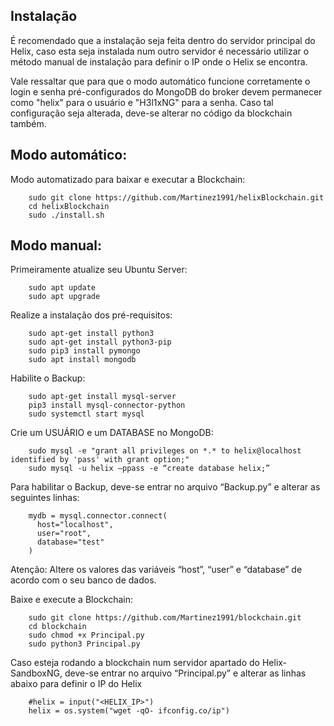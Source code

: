 ## Instalação
É recomendado que a instalação seja feita dentro do servidor principal do Helix, caso esta seja instalada num outro servidor é necessário utilizar o método manual de instalação para definir o IP onde o Helix se encontra. 

Vale ressaltar que para que o modo automático funcione corretamente o login e senha pré-configurados do MongoDB do broker devem permanecer como "helix" para o usuário e  "H3l1xNG" para a senha. Caso tal configuração seja alterada, deve-se alterar no código da blockchain também.

## Modo automático:
Modo automatizado para baixar e executar a Blockchain:

        sudo git clone https://github.com/Martinez1991/helixBlockchain.git
        cd helixBlockchain
        sudo ./install.sh

## Modo manual:
Primeiramente atualize seu Ubuntu Server:

        sudo apt update
        sudo apt upgrade

Realize a instalação dos pré-requisitos:

        sudo apt-get install python3
        sudo apt-get install python3-pip
        sudo pip3 install pymongo
        sudo apt install mongodb

Habilite o Backup:

        sudo apt-get install mysql-server 
        pip3 install mysql-connector-python
        sudo systemctl start mysql

Crie um USUÁRIO e um DATABASE no MongoDB:

        sudo mysql -e "grant all privileges on *.* to helix@localhost identified by 'pass' with grant option;"
        sudo mysql -u helix –ppass -e “create database helix;”

Para habilitar o Backup, deve-se entrar no arquivo “Backup.py” e alterar as seguintes linhas:

        mydb = mysql.connector.connect(
          host="localhost",
          user="root",
          database="test"
        )

Atenção: Altere os valores das variáveis “host”, “user” e “database” de acordo com o seu banco de dados.

Baixe e execute a Blockchain:

        sudo git clone https://github.com/Martinez1991/blockchain.git
        cd blockchain 
        sudo chmod +x Principal.py 
        sudo python3 Principal.py

Caso esteja rodando a blockchain num servidor apartado do Helix-SandboxNG, deve-se entrar no arquivo “Principal.py” e alterar as linhas abaixo para definir o IP do Helix
        
        #helix = input("<HELIX_IP>")
        helix = os.system("wget -qO- ifconfig.co/ip")
